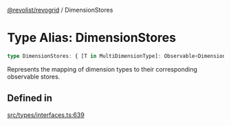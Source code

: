 [@revolist/revogrid](README.md) / DimensionStores

# Type Alias: DimensionStores

```ts
type DimensionStores: { [T in MultiDimensionType]: Observable<DimensionSettingsState> };
```

Represents the mapping of dimension types to their corresponding observable stores.

## Defined in

[src/types/interfaces.ts:639](https://github.com/revolist/revogrid/blob/703fa47ec13d35676d07f3192b2741384647a863/src/types/interfaces.ts#L639)
